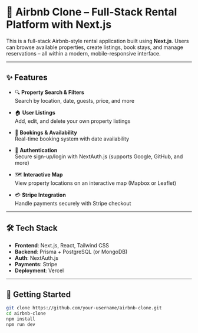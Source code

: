 # 🏡 Airbnb Clone – Full-Stack Rental Platform with Next.js

This is a full-stack Airbnb-style rental application built using **Next.js**. Users can browse available properties, create listings, book stays, and manage reservations – all within a modern, mobile-responsive interface.

---

## ✨ Features

- 🔍 **Property Search & Filters**  
  Search by location, date, guests, price, and more

- 🏠 **User Listings**  
  Add, edit, and delete your own property listings

- 📅 **Bookings & Availability**  
  Real-time booking system with date availability

- 🔐 **Authentication**  
  Secure sign-up/login with NextAuth.js (supports Google, GitHub, and more)

- 🗺️ **Interactive Map**  
  View property locations on an interactive map (Mapbox or Leaflet)

- 💳 **Stripe Integration**  
  Handle payments securely with Stripe checkout

---

## 🛠️ Tech Stack

- **Frontend**: Next.js, React, Tailwind CSS  
- **Backend**: Prisma + PostgreSQL (or MongoDB)  
- **Auth**: NextAuth.js  
- **Payments**: Stripe  
- **Deployment**: Vercel

---

## 🚀 Getting Started

```bash
git clone https://github.com/your-username/airbnb-clone.git
cd airbnb-clone
npm install
npm run dev
